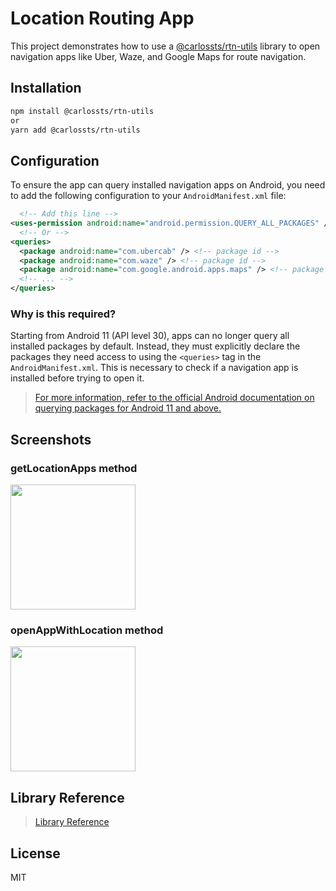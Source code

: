# Location Routing App

This project demonstrates how to use a [@carlossts/rtn-utils](https://github.com/CarlosSTS/rtn-utils) library to open navigation apps like Uber, Waze, and Google Maps for route navigation.

## Installation

```bash
npm install @carlossts/rtn-utils
or
yarn add @carlossts/rtn-utils
```

## Configuration

To ensure the app can query installed navigation apps on Android, you need to add the following configuration to your `AndroidManifest.xml` file:

```xml
  <!-- Add this line -->
<uses-permission android:name="android.permission.QUERY_ALL_PACKAGES" />
  <!-- Or -->
<queries>
  <package android:name="com.ubercab" /> <!-- package id -->
  <package android:name="com.waze" /> <!-- package id -->
  <package android:name="com.google.android.apps.maps" /> <!-- package id -->
  <!-- ... -->
</queries>
```

### Why is this required?
Starting from Android 11 (API level 30), apps can no longer query all installed packages by default. Instead, they must explicitly declare the packages they need access to using the `<queries>` tag in the `AndroidManifest.xml`. This is necessary to check if a navigation app is installed before trying to open it.
> [For more information, refer to the official Android documentation on querying packages for Android 11 and above.](https://developer.android.com/reference/android/Manifest.permission#QUERY_ALL_PACKAGES)


## Screenshots

### getLocationApps method
<img src="https://firebasestorage.googleapis.com/v0/b/portfolio-web-7fbff.appspot.com/o/libs_npm%2Frtn-utils%2Fimage07.jpeg?alt=media&token=455c652f-a1d9-41c1-8e7c-8099b9c18c0f" width="200" />


### openAppWithLocation method
<img src="https://firebasestorage.googleapis.com/v0/b/portfolio-web-7fbff.appspot.com/o/libs_npm%2Frtn-utils%2Fimage08.jpeg?alt=media&token=7c016f39-b8b0-4d0a-91dc-c393f12277d6" width="200" />

## Library Reference
> [Library Reference](https://github.com/CarlosSTS/rtn-utils)


## License

MIT
